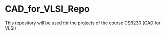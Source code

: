 # CAD_for_VLSI_Repo
This repository will be used for the projects of the course CS6230 (CAD for VLSI)
